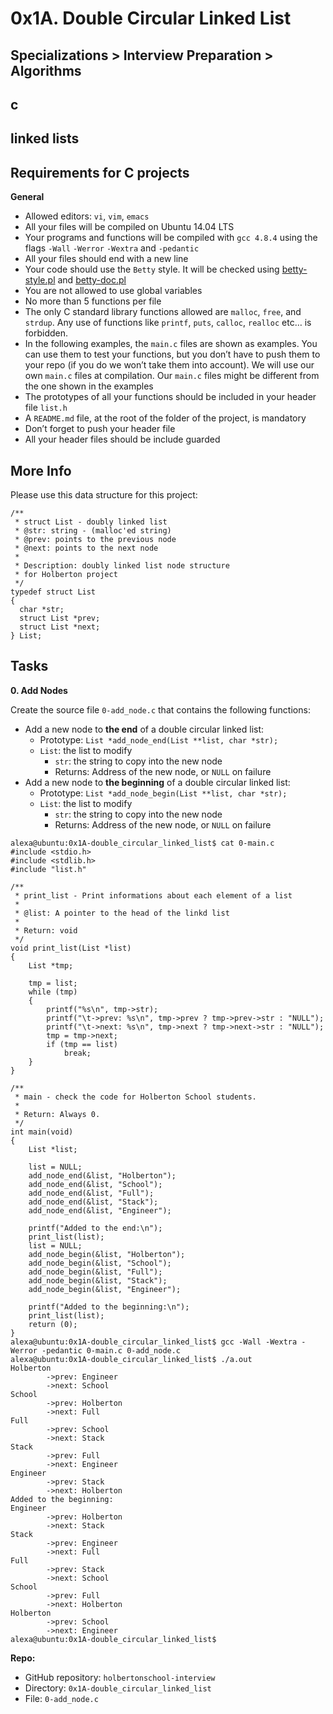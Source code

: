 # 0x1A. Double Circular Linked List
## Specializations > Interview Preparation > Algorithms
## c
## linked lists

## Requirements for C projects
**General**
* Allowed editors: `vi`, `vim`, `emacs`
* All your files will be compiled on Ubuntu 14.04 LTS
* Your programs and functions will be compiled with `gcc 4.8.4` using the flags `-Wall` `-Werror` `-Wextra` and `-pedantic`
* All your files should end with a new line
* Your code should use the `Betty` style. It will be checked using [betty-style.pl](https://github.com/holbertonschool/Betty/blob/master/betty-style.pl) and [betty-doc.pl](https://github.com/holbertonschool/Betty/blob/master/betty-doc.pl)
* You are not allowed to use global variables
* No more than 5 functions per file
* The only C standard library functions allowed are `malloc`, `free`, and `strdup`. Any use of functions like `printf`, `puts`, `calloc`, `realloc` etc… is forbidden.
* In the following examples, the `main.c` files are shown as examples. You can use them to test your functions, but you don’t have to push them to your repo (if you do we won’t take them into account). We will use our own `main.c` files at compilation. Our `main.c` files might be different from the one shown in the examples
* The prototypes of all your functions should be included in your header file `list.h`
* A `README.md` file, at the root of the folder of the project, is mandatory
* Don’t forget to push your header file
* All your header files should be include guarded

## More Info
Please use this data structure for this project:
```
/**
 * struct List - doubly linked list
 * @str: string - (malloc'ed string)
 * @prev: points to the previous node
 * @next: points to the next node
 *
 * Description: doubly linked list node structure
 * for Holberton project
 */
typedef struct List
{
  char *str;
  struct List *prev;
  struct List *next;
} List;
```

## Tasks
**0. Add Nodes**

Create the source file `0-add_node.c` that contains the following functions:

* Add a new node to **the end** of a double circular linked list:
    * Prototype: `List *add_node_end(List **list, char *str);`
    * `List`: the list to modify
        * `str`: the string to copy into the new node
        * Returns: Address of the new node, or `NULL` on failure
* Add a new node to **the beginning** of a double circular linked list:
    * Prototype: `List *add_node_begin(List **list, char *str);`
    * `List`: the list to modify
        * `str`: the string to copy into the new node
        * Returns: Address of the new node, or `NULL` on failure
```
alexa@ubuntu:0x1A-double_circular_linked_list$ cat 0-main.c 
#include <stdio.h>
#include <stdlib.h>
#include "list.h"

/**
 * print_list - Print informations about each element of a list
 *
 * @list: A pointer to the head of the linkd list
 *
 * Return: void
 */
void print_list(List *list)
{
    List *tmp;

    tmp = list;
    while (tmp)
    {
        printf("%s\n", tmp->str);
        printf("\t->prev: %s\n", tmp->prev ? tmp->prev->str : "NULL");
        printf("\t->next: %s\n", tmp->next ? tmp->next->str : "NULL");
        tmp = tmp->next;
        if (tmp == list)
            break;
    }
}

/**
 * main - check the code for Holberton School students.
 *
 * Return: Always 0.
 */
int main(void)
{
    List *list;

    list = NULL;
    add_node_end(&list, "Holberton");
    add_node_end(&list, "School");
    add_node_end(&list, "Full");
    add_node_end(&list, "Stack");
    add_node_end(&list, "Engineer");

    printf("Added to the end:\n");
    print_list(list);
    list = NULL;
    add_node_begin(&list, "Holberton");
    add_node_begin(&list, "School");
    add_node_begin(&list, "Full");
    add_node_begin(&list, "Stack");
    add_node_begin(&list, "Engineer");

    printf("Added to the beginning:\n");
    print_list(list);
    return (0);
}
alexa@ubuntu:0x1A-double_circular_linked_list$ gcc -Wall -Wextra -Werror -pedantic 0-main.c 0-add_node.c
alexa@ubuntu:0x1A-double_circular_linked_list$ ./a.out 
Holberton
        ->prev: Engineer
        ->next: School
School
        ->prev: Holberton
        ->next: Full
Full
        ->prev: School
        ->next: Stack
Stack
        ->prev: Full
        ->next: Engineer
Engineer
        ->prev: Stack
        ->next: Holberton
Added to the beginning:
Engineer
        ->prev: Holberton
        ->next: Stack
Stack
        ->prev: Engineer
        ->next: Full
Full
        ->prev: Stack
        ->next: School
School
        ->prev: Full
        ->next: Holberton
Holberton
        ->prev: School
        ->next: Engineer
alexa@ubuntu:0x1A-double_circular_linked_list$ 
```
**Repo:**

* GitHub repository: `holbertonschool-interview`
* Directory: `0x1A-double_circular_linked_list`
* File: `0-add_node.c`
